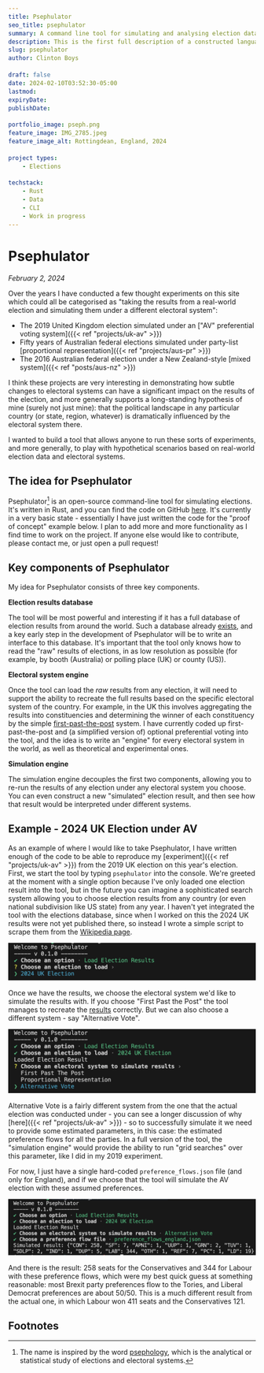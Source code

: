 ```yaml
---
title: Psephulator
seo_title: psephulator
summary: A command line tool for simulating and analysing election data.
description: This is the first full description of a constructed language I have created. It's a hobby I have dabbled in for over twenty years. 
slug: psephulator
author: Clinton Boys

draft: false
date: 2024-02-10T03:52:30-05:00
lastmod: 
expiryDate: 
publishDate: 

portfolio_image: pseph.png
feature_image: IMG_2785.jpeg
feature_image_alt: Rottingdean, England, 2024

project types: 
    - Elections

techstack:
    - Rust
    - Data
    - CLI
    - Work in progress
---
```


# Psephulator

*February 2, 2024*

Over the years I have conducted a few thought experiments on this site which could all be categorised as "taking the results from a real-world election and simulating them under a different electoral system": 

- The 2019 United Kingdom election simulated under an ["AV" preferential voting system]({{< ref "projects/uk-av" >}})
- Fifty years of Australian federal elections simulated under party-list [proportional representation]({{< ref "projects/aus-pr" >}})
- The 2016 Australian federal election under a New Zealand-style [mixed system]({{< ref "posts/aus-nz" >}})

I think these projects are very interesting in demonstrating how subtle changes to electoral systems can have a significant impact on the results of the election, and more generally supports a long-standing hypothesis of mine (surely not just mine): that the political landscape in any particular country (or state, region, whatever) is dramatically influenced by the electoral system there. 

I wanted to build a tool that allows anyone to run these sorts of experiments, and more generally, to play with hypothetical scenarios based on real-world election data and electoral systems. 

## The idea for Psephulator

Psephulator[^1] is an open-source command-line tool for simulating elections. It's written in Rust, and you can find the code on GitHub [here](https://github.com/clintonboys/psephulator). It's currently in a very basic state - essentially I have just written the code for the "proof of concept" example below. I plan to add more and more functionality as I find time to work on the project. If anyone else would like to contribute, please contact me, or just open a pull request!

## Key components of Psephulator

My idea for Psephulator consists of three key components. 

**Election results database**

The tool will be most powerful and interesting if it has a full database of election results from around the world. Such a database already [exists](http://www.globalelectionsdatabase.com), and a key early step in the development of Psephulator will be to write an interface to this database. It's important that the tool only knows how to read the "raw" results of elections, in as low resolution as possible (for example, by booth (Australia) or polling place (UK) or county (US)). 

**Electoral system engine**

Once the tool can load the *raw* results from any election, it will need to support the ability to recreate the full results based on the specific electoral system of the country. For example, in the UK this involves aggregating the results into constituencies and determining the winner of each constituency by the simple [first-past-the-post](https://en.wikipedia.org/wiki/First-past-the-post_voting) system. I have currently coded up first-past-the-post and (a simplified version of) optional preferential voting into the tool, and the idea is to write an "engine" for every electoral system in the world, as well as theoretical and experimental ones. 

**Simulation engine**

The simulation engine decouples the first two components, allowing you to re-run the results of any election under any electoral system you choose. You can even construct a new "simulated" election result, and then see how that result would be interpreted under different systems. 

## Example - 2024 UK Election under AV

As an example of where I would like to take Psephulator, I have written enough of the code to be able to reproduce my [experiment]({{< ref "projects/uk-av" >}}) from the 2019 UK election on this year's election. First, we start the tool by typing `psephulator` into the console. We're greeted at the moment with a single option because I've only loaded one election result into the tool, but in the future you can imagine a sophisticated search system allowing you to choose election results from any country (or even national subdivision like US state) from any year. I haven't yet integrated the tool with the elections database, since when I worked on this the 2024 UK results were not yet published there, so instead I wrote a simple script to scrape them from the [Wikipedia page](https://en.wikipedia.org/wiki/Results_of_the_2024_United_Kingdom_general_election). 

![alt](scrnsht1.png)

Once we have the results, we choose the electoral system we'd like to simulate the results with. If you choose "First Past the Post" the tool manages to recreate the [results](https://commonslibrary.parliament.uk/research-briefings/cbp-10009/) correctly. But we can also choose a different system - say "Alternative Vote". 

![alt](scrnsht2.png)

Alternative Vote is a fairly different system from the one that the actual election was conducted under - you can see a longer discussion of why [here]({{< ref "projects/uk-av" >}}) - so to successfully simulate it we need to provide some estimated parameters, in this case: the estimated preference flows for all the parties. In a full version of the tool, the "simulation engine" would provide the ability to run "grid searches" over this parameter, like I did in my 2019 experiment. 

For now, I just have a single hard-coded `preference_flows.json` file (and only for England), and if we choose that the tool will simulate the AV election with these assumed preferences. 

![alt](scrnsht3.png)

And there is the result: 258 seats for the Conservatives and 344 for Labour with these preference flows, which were my best quick guess at something reasonable: most Brexit party preferences flow to the Tories, and Liberal Democrat preferences are about 50/50. This is a much different result from the actual one, in which Labour won 411 seats and the Conservatives 121. 

## Footnotes

[^1]: The name is inspired by the word [psephology](https://en.wiktionary.org/wiki/psephology), which is the analytical or statistical study of elections and electoral systems. 

